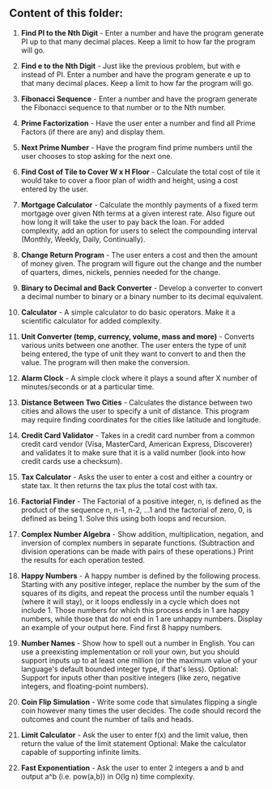 ## **Content of this folder:**

1. **Find PI to the Nth Digit** - Enter a number and have the program generate PI up to that many decimal places. Keep a limit to how far 
the program will go.

2. **Find e to the Nth Digit** - Just like the previous problem, but with e instead of PI. Enter a number and have the program 
generate e up to that many decimal places. Keep a limit to how far the program will go.

3. **Fibonacci Sequence** - Enter a number and have the program generate the Fibonacci sequence to that number or to the Nth number.

4. **Prime Factorization** - Have the user enter a number and find all Prime Factors (if there are any) and display them.

5. **Next Prime Number** - Have the program find prime numbers until the user chooses to stop asking for the next one.

6. **Find Cost of Tile to Cover W x H Floor** - Calculate the total cost of tile it would take to cover a floor plan of width and height, 
using a cost entered by the user.

7. **Mortgage Calculator** - Calculate the monthly payments of a fixed term mortgage over given Nth terms at a given interest rate. 
Also figure out how long it will take the user to pay back the loan. For added complexity, add an option for users to select 
the compounding interval (Monthly, Weekly, Daily, Continually).

8. **Change Return Program** - The user enters a cost and then the amount of money given. The program will figure out the change 
and the number of quarters, dimes, nickels, pennies needed for the change.

9. **Binary to Decimal and Back Converter** - Develop a converter to convert a decimal number to binary or a binary number to its 
decimal equivalent.

10. **Calculator** - A simple calculator to do basic operators. Make it a scientific calculator for added complexity.

11. **Unit Converter (temp, currency, volume, mass and more)** - Converts various units between one another. The user enters the type of unit 
being entered, the type of unit they want to convert to and then the value. The program will then make the conversion.

12. **Alarm Clock** - A simple clock where it plays a sound after X number of minutes/seconds or at a particular time.

13. **Distance Between Two Cities** - Calculates the distance between two cities and allows the user to specify a unit of distance. 
This program may require finding coordinates for the cities like latitude and longitude.

14. **Credit Card Validator** - Takes in a credit card number from a common credit card vendor (Visa, MasterCard, American Express, Discoverer) 
and validates it to make sure that it is a valid number (look into how credit cards use a checksum).

15. **Tax Calculator** - Asks the user to enter a cost and either a country or state tax. It then returns the tax plus the total cost with tax.

16. **Factorial Finder** - The Factorial of a positive integer, n, is defined as the product of the sequence n, n-1, n-2, ...1 and 
the factorial of zero, 0, is defined as being 1. Solve this using both loops and recursion.

17. **Complex Number Algebra** - Show addition, multiplication, negation, and inversion of complex numbers in separate functions. 
(Subtraction and division operations can be made with pairs of these operations.) Print the results for each operation tested.

18. **Happy Numbers** - A happy number is defined by the following process. Starting with any positive integer, replace the number 
by the sum of the squares of its digits, and repeat the process until the number equals 1 (where it will stay), or it loops 
endlessly in a cycle which does not include 1. Those numbers for which this process ends in 1 are happy numbers, while those 
that do not end in 1 are unhappy numbers. Display an example of your output here. Find first 8 happy numbers.

19. **Number Names** - Show how to spell out a number in English. You can use a preexisting implementation or roll your own, but you should 
support inputs up to at least one million (or the maximum value of your language's default bounded integer type, if that's less). 
Optional: Support for inputs other than positive integers (like zero, negative integers, and floating-point numbers).

20. **Coin Flip Simulation** - Write some code that simulates flipping a single coin however many times the user decides. The code should 
record the outcomes and count the number of tails and heads.

21. **Limit Calculator** - Ask the user to enter f(x) and the limit value, then return the value of the limit statement 
Optional: Make the calculator capable of supporting infinite limits.

22. **Fast Exponentiation** - Ask the user to enter 2 integers a and b and output a^b (i.e. pow(a,b)) in O(lg n) time complexity.
